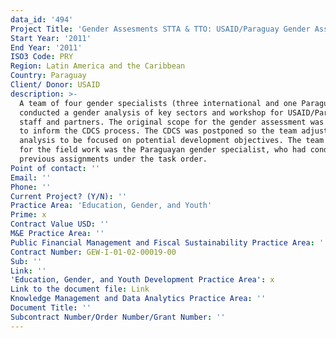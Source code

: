 ```yaml
---
data_id: '494'
Project Title: 'Gender Assesments STTA & TTO: USAID/Paraguay Gender Assessment (TDY 105)'
Start Year: '2011'
End Year: '2011'
ISO3 Code: PRY
Region: Latin America and the Caribbean
Country: Paraguay
Client/ Donor: USAID
description: >-
  A team of four gender specialists (three international and one Paraguayan)
  conducted a gender analysis of key sectors and workshop for USAID/Paraguay
  staff and partners. The original scope for the gender assessment was designed
  to inform the CDCS process. The CDCS was postponed so the team adjusted the
  analysis to be focused on potential development objectives. The team leader
  for the field work was the Paraguayan gender specialist, who had conducted two
  previous assignments under the task order.
Point of contact: ''
Email: ''
Phone: ''
Current Project? (Y/N): ''
Practice Area: 'Education, Gender, and Youth'
Prime: x
Contract Value USD: ''
M&E Practice Area: ''
Public Financial Management and Fiscal Sustainability Practice Area: ''
Contract Number: GEW-I-01-02-00019-00
Sub: ''
Link: ''
'Education, Gender, and Youth Development Practice Area': x
Link to the document file: Link
Knowledge Management and Data Analytics Practice Area: ''
Document Title: ''
Subcontract Number/Order Number/Grant Number: ''
---
```

